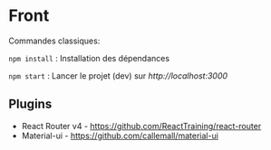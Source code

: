 # Front

Commandes classiques:

`npm install` : Installation des dépendances

`npm start` : Lancer le projet (dev) sur *http://localhost:3000*


## Plugins
- React Router v4 - https://github.com/ReactTraining/react-router
- Material-ui - https://github.com/callemall/material-ui

